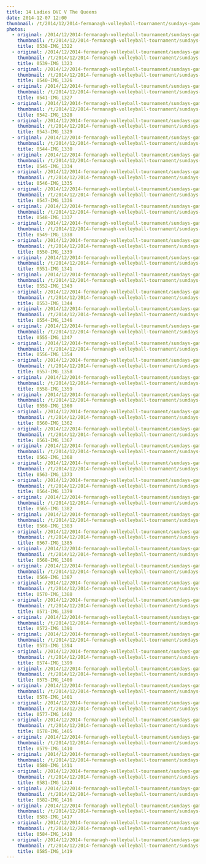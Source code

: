 ```yaml
---
title: 14 Ladies DVC V The Queens
date: 2014-12-07 12:00
thumbnail: /t/2014/12/2014-fermanagh-volleyball-tournament/sundays-games/14-ladies-dvc-v-the-queens/0538-img_1322.jpg
photos:
  - original: /2014/12/2014-fermanagh-volleyball-tournament/sundays-games/14-ladies-dvc-v-the-queens/0538-img_1322.jpg
    thumbnail: /t/2014/12/2014-fermanagh-volleyball-tournament/sundays-games/14-ladies-dvc-v-the-queens/0538-img_1322.jpg
    title: 0538-IMG_1322
  - original: /2014/12/2014-fermanagh-volleyball-tournament/sundays-games/14-ladies-dvc-v-the-queens/0539-img_1323.jpg
    thumbnail: /t/2014/12/2014-fermanagh-volleyball-tournament/sundays-games/14-ladies-dvc-v-the-queens/0539-img_1323.jpg
    title: 0539-IMG_1323
  - original: /2014/12/2014-fermanagh-volleyball-tournament/sundays-games/14-ladies-dvc-v-the-queens/0540-img_1326.jpg
    thumbnail: /t/2014/12/2014-fermanagh-volleyball-tournament/sundays-games/14-ladies-dvc-v-the-queens/0540-img_1326.jpg
    title: 0540-IMG_1326
  - original: /2014/12/2014-fermanagh-volleyball-tournament/sundays-games/14-ladies-dvc-v-the-queens/0541-img_1327.jpg
    thumbnail: /t/2014/12/2014-fermanagh-volleyball-tournament/sundays-games/14-ladies-dvc-v-the-queens/0541-img_1327.jpg
    title: 0541-IMG_1327
  - original: /2014/12/2014-fermanagh-volleyball-tournament/sundays-games/14-ladies-dvc-v-the-queens/0542-img_1328.jpg
    thumbnail: /t/2014/12/2014-fermanagh-volleyball-tournament/sundays-games/14-ladies-dvc-v-the-queens/0542-img_1328.jpg
    title: 0542-IMG_1328
  - original: /2014/12/2014-fermanagh-volleyball-tournament/sundays-games/14-ladies-dvc-v-the-queens/0543-img_1329.jpg
    thumbnail: /t/2014/12/2014-fermanagh-volleyball-tournament/sundays-games/14-ladies-dvc-v-the-queens/0543-img_1329.jpg
    title: 0543-IMG_1329
  - original: /2014/12/2014-fermanagh-volleyball-tournament/sundays-games/14-ladies-dvc-v-the-queens/0544-img_1330.jpg
    thumbnail: /t/2014/12/2014-fermanagh-volleyball-tournament/sundays-games/14-ladies-dvc-v-the-queens/0544-img_1330.jpg
    title: 0544-IMG_1330
  - original: /2014/12/2014-fermanagh-volleyball-tournament/sundays-games/14-ladies-dvc-v-the-queens/0545-img_1334.jpg
    thumbnail: /t/2014/12/2014-fermanagh-volleyball-tournament/sundays-games/14-ladies-dvc-v-the-queens/0545-img_1334.jpg
    title: 0545-IMG_1334
  - original: /2014/12/2014-fermanagh-volleyball-tournament/sundays-games/14-ladies-dvc-v-the-queens/0546-img_1335.jpg
    thumbnail: /t/2014/12/2014-fermanagh-volleyball-tournament/sundays-games/14-ladies-dvc-v-the-queens/0546-img_1335.jpg
    title: 0546-IMG_1335
  - original: /2014/12/2014-fermanagh-volleyball-tournament/sundays-games/14-ladies-dvc-v-the-queens/0547-img_1336.jpg
    thumbnail: /t/2014/12/2014-fermanagh-volleyball-tournament/sundays-games/14-ladies-dvc-v-the-queens/0547-img_1336.jpg
    title: 0547-IMG_1336
  - original: /2014/12/2014-fermanagh-volleyball-tournament/sundays-games/14-ladies-dvc-v-the-queens/0548-img_1337.jpg
    thumbnail: /t/2014/12/2014-fermanagh-volleyball-tournament/sundays-games/14-ladies-dvc-v-the-queens/0548-img_1337.jpg
    title: 0548-IMG_1337
  - original: /2014/12/2014-fermanagh-volleyball-tournament/sundays-games/14-ladies-dvc-v-the-queens/0549-img_1338.jpg
    thumbnail: /t/2014/12/2014-fermanagh-volleyball-tournament/sundays-games/14-ladies-dvc-v-the-queens/0549-img_1338.jpg
    title: 0549-IMG_1338
  - original: /2014/12/2014-fermanagh-volleyball-tournament/sundays-games/14-ladies-dvc-v-the-queens/0550-img_1339.jpg
    thumbnail: /t/2014/12/2014-fermanagh-volleyball-tournament/sundays-games/14-ladies-dvc-v-the-queens/0550-img_1339.jpg
    title: 0550-IMG_1339
  - original: /2014/12/2014-fermanagh-volleyball-tournament/sundays-games/14-ladies-dvc-v-the-queens/0551-img_1341.jpg
    thumbnail: /t/2014/12/2014-fermanagh-volleyball-tournament/sundays-games/14-ladies-dvc-v-the-queens/0551-img_1341.jpg
    title: 0551-IMG_1341
  - original: /2014/12/2014-fermanagh-volleyball-tournament/sundays-games/14-ladies-dvc-v-the-queens/0552-img_1343.jpg
    thumbnail: /t/2014/12/2014-fermanagh-volleyball-tournament/sundays-games/14-ladies-dvc-v-the-queens/0552-img_1343.jpg
    title: 0552-IMG_1343
  - original: /2014/12/2014-fermanagh-volleyball-tournament/sundays-games/14-ladies-dvc-v-the-queens/0553-img_1344.jpg
    thumbnail: /t/2014/12/2014-fermanagh-volleyball-tournament/sundays-games/14-ladies-dvc-v-the-queens/0553-img_1344.jpg
    title: 0553-IMG_1344
  - original: /2014/12/2014-fermanagh-volleyball-tournament/sundays-games/14-ladies-dvc-v-the-queens/0554-img_1346.jpg
    thumbnail: /t/2014/12/2014-fermanagh-volleyball-tournament/sundays-games/14-ladies-dvc-v-the-queens/0554-img_1346.jpg
    title: 0554-IMG_1346
  - original: /2014/12/2014-fermanagh-volleyball-tournament/sundays-games/14-ladies-dvc-v-the-queens/0555-img_1347.jpg
    thumbnail: /t/2014/12/2014-fermanagh-volleyball-tournament/sundays-games/14-ladies-dvc-v-the-queens/0555-img_1347.jpg
    title: 0555-IMG_1347
  - original: /2014/12/2014-fermanagh-volleyball-tournament/sundays-games/14-ladies-dvc-v-the-queens/0556-img_1354.jpg
    thumbnail: /t/2014/12/2014-fermanagh-volleyball-tournament/sundays-games/14-ladies-dvc-v-the-queens/0556-img_1354.jpg
    title: 0556-IMG_1354
  - original: /2014/12/2014-fermanagh-volleyball-tournament/sundays-games/14-ladies-dvc-v-the-queens/0557-img_1358.jpg
    thumbnail: /t/2014/12/2014-fermanagh-volleyball-tournament/sundays-games/14-ladies-dvc-v-the-queens/0557-img_1358.jpg
    title: 0557-IMG_1358
  - original: /2014/12/2014-fermanagh-volleyball-tournament/sundays-games/14-ladies-dvc-v-the-queens/0558-img_1359.jpg
    thumbnail: /t/2014/12/2014-fermanagh-volleyball-tournament/sundays-games/14-ladies-dvc-v-the-queens/0558-img_1359.jpg
    title: 0558-IMG_1359
  - original: /2014/12/2014-fermanagh-volleyball-tournament/sundays-games/14-ladies-dvc-v-the-queens/0559-img_1360.jpg
    thumbnail: /t/2014/12/2014-fermanagh-volleyball-tournament/sundays-games/14-ladies-dvc-v-the-queens/0559-img_1360.jpg
    title: 0559-IMG_1360
  - original: /2014/12/2014-fermanagh-volleyball-tournament/sundays-games/14-ladies-dvc-v-the-queens/0560-img_1362.jpg
    thumbnail: /t/2014/12/2014-fermanagh-volleyball-tournament/sundays-games/14-ladies-dvc-v-the-queens/0560-img_1362.jpg
    title: 0560-IMG_1362
  - original: /2014/12/2014-fermanagh-volleyball-tournament/sundays-games/14-ladies-dvc-v-the-queens/0561-img_1367.jpg
    thumbnail: /t/2014/12/2014-fermanagh-volleyball-tournament/sundays-games/14-ladies-dvc-v-the-queens/0561-img_1367.jpg
    title: 0561-IMG_1367
  - original: /2014/12/2014-fermanagh-volleyball-tournament/sundays-games/14-ladies-dvc-v-the-queens/0562-img_1368.jpg
    thumbnail: /t/2014/12/2014-fermanagh-volleyball-tournament/sundays-games/14-ladies-dvc-v-the-queens/0562-img_1368.jpg
    title: 0562-IMG_1368
  - original: /2014/12/2014-fermanagh-volleyball-tournament/sundays-games/14-ladies-dvc-v-the-queens/0563-img_1373.jpg
    thumbnail: /t/2014/12/2014-fermanagh-volleyball-tournament/sundays-games/14-ladies-dvc-v-the-queens/0563-img_1373.jpg
    title: 0563-IMG_1373
  - original: /2014/12/2014-fermanagh-volleyball-tournament/sundays-games/14-ladies-dvc-v-the-queens/0564-img_1379.jpg
    thumbnail: /t/2014/12/2014-fermanagh-volleyball-tournament/sundays-games/14-ladies-dvc-v-the-queens/0564-img_1379.jpg
    title: 0564-IMG_1379
  - original: /2014/12/2014-fermanagh-volleyball-tournament/sundays-games/14-ladies-dvc-v-the-queens/0565-img_1382.jpg
    thumbnail: /t/2014/12/2014-fermanagh-volleyball-tournament/sundays-games/14-ladies-dvc-v-the-queens/0565-img_1382.jpg
    title: 0565-IMG_1382
  - original: /2014/12/2014-fermanagh-volleyball-tournament/sundays-games/14-ladies-dvc-v-the-queens/0566-img_1383.jpg
    thumbnail: /t/2014/12/2014-fermanagh-volleyball-tournament/sundays-games/14-ladies-dvc-v-the-queens/0566-img_1383.jpg
    title: 0566-IMG_1383
  - original: /2014/12/2014-fermanagh-volleyball-tournament/sundays-games/14-ladies-dvc-v-the-queens/0567-img_1385.jpg
    thumbnail: /t/2014/12/2014-fermanagh-volleyball-tournament/sundays-games/14-ladies-dvc-v-the-queens/0567-img_1385.jpg
    title: 0567-IMG_1385
  - original: /2014/12/2014-fermanagh-volleyball-tournament/sundays-games/14-ladies-dvc-v-the-queens/0568-img_1386.jpg
    thumbnail: /t/2014/12/2014-fermanagh-volleyball-tournament/sundays-games/14-ladies-dvc-v-the-queens/0568-img_1386.jpg
    title: 0568-IMG_1386
  - original: /2014/12/2014-fermanagh-volleyball-tournament/sundays-games/14-ladies-dvc-v-the-queens/0569-img_1387.jpg
    thumbnail: /t/2014/12/2014-fermanagh-volleyball-tournament/sundays-games/14-ladies-dvc-v-the-queens/0569-img_1387.jpg
    title: 0569-IMG_1387
  - original: /2014/12/2014-fermanagh-volleyball-tournament/sundays-games/14-ladies-dvc-v-the-queens/0570-img_1388.jpg
    thumbnail: /t/2014/12/2014-fermanagh-volleyball-tournament/sundays-games/14-ladies-dvc-v-the-queens/0570-img_1388.jpg
    title: 0570-IMG_1388
  - original: /2014/12/2014-fermanagh-volleyball-tournament/sundays-games/14-ladies-dvc-v-the-queens/0571-img_1390.jpg
    thumbnail: /t/2014/12/2014-fermanagh-volleyball-tournament/sundays-games/14-ladies-dvc-v-the-queens/0571-img_1390.jpg
    title: 0571-IMG_1390
  - original: /2014/12/2014-fermanagh-volleyball-tournament/sundays-games/14-ladies-dvc-v-the-queens/0572-img_1391.jpg
    thumbnail: /t/2014/12/2014-fermanagh-volleyball-tournament/sundays-games/14-ladies-dvc-v-the-queens/0572-img_1391.jpg
    title: 0572-IMG_1391
  - original: /2014/12/2014-fermanagh-volleyball-tournament/sundays-games/14-ladies-dvc-v-the-queens/0573-img_1394.jpg
    thumbnail: /t/2014/12/2014-fermanagh-volleyball-tournament/sundays-games/14-ladies-dvc-v-the-queens/0573-img_1394.jpg
    title: 0573-IMG_1394
  - original: /2014/12/2014-fermanagh-volleyball-tournament/sundays-games/14-ladies-dvc-v-the-queens/0574-img_1399.jpg
    thumbnail: /t/2014/12/2014-fermanagh-volleyball-tournament/sundays-games/14-ladies-dvc-v-the-queens/0574-img_1399.jpg
    title: 0574-IMG_1399
  - original: /2014/12/2014-fermanagh-volleyball-tournament/sundays-games/14-ladies-dvc-v-the-queens/0575-img_1400.jpg
    thumbnail: /t/2014/12/2014-fermanagh-volleyball-tournament/sundays-games/14-ladies-dvc-v-the-queens/0575-img_1400.jpg
    title: 0575-IMG_1400
  - original: /2014/12/2014-fermanagh-volleyball-tournament/sundays-games/14-ladies-dvc-v-the-queens/0576-img_1401.jpg
    thumbnail: /t/2014/12/2014-fermanagh-volleyball-tournament/sundays-games/14-ladies-dvc-v-the-queens/0576-img_1401.jpg
    title: 0576-IMG_1401
  - original: /2014/12/2014-fermanagh-volleyball-tournament/sundays-games/14-ladies-dvc-v-the-queens/0577-img_1402.jpg
    thumbnail: /t/2014/12/2014-fermanagh-volleyball-tournament/sundays-games/14-ladies-dvc-v-the-queens/0577-img_1402.jpg
    title: 0577-IMG_1402
  - original: /2014/12/2014-fermanagh-volleyball-tournament/sundays-games/14-ladies-dvc-v-the-queens/0578-img_1405.jpg
    thumbnail: /t/2014/12/2014-fermanagh-volleyball-tournament/sundays-games/14-ladies-dvc-v-the-queens/0578-img_1405.jpg
    title: 0578-IMG_1405
  - original: /2014/12/2014-fermanagh-volleyball-tournament/sundays-games/14-ladies-dvc-v-the-queens/0579-img_1410.jpg
    thumbnail: /t/2014/12/2014-fermanagh-volleyball-tournament/sundays-games/14-ladies-dvc-v-the-queens/0579-img_1410.jpg
    title: 0579-IMG_1410
  - original: /2014/12/2014-fermanagh-volleyball-tournament/sundays-games/14-ladies-dvc-v-the-queens/0580-img_1411.jpg
    thumbnail: /t/2014/12/2014-fermanagh-volleyball-tournament/sundays-games/14-ladies-dvc-v-the-queens/0580-img_1411.jpg
    title: 0580-IMG_1411
  - original: /2014/12/2014-fermanagh-volleyball-tournament/sundays-games/14-ladies-dvc-v-the-queens/0581-img_1414.jpg
    thumbnail: /t/2014/12/2014-fermanagh-volleyball-tournament/sundays-games/14-ladies-dvc-v-the-queens/0581-img_1414.jpg
    title: 0581-IMG_1414
  - original: /2014/12/2014-fermanagh-volleyball-tournament/sundays-games/14-ladies-dvc-v-the-queens/0582-img_1416.jpg
    thumbnail: /t/2014/12/2014-fermanagh-volleyball-tournament/sundays-games/14-ladies-dvc-v-the-queens/0582-img_1416.jpg
    title: 0582-IMG_1416
  - original: /2014/12/2014-fermanagh-volleyball-tournament/sundays-games/14-ladies-dvc-v-the-queens/0583-img_1417.jpg
    thumbnail: /t/2014/12/2014-fermanagh-volleyball-tournament/sundays-games/14-ladies-dvc-v-the-queens/0583-img_1417.jpg
    title: 0583-IMG_1417
  - original: /2014/12/2014-fermanagh-volleyball-tournament/sundays-games/14-ladies-dvc-v-the-queens/0584-img_1418.jpg
    thumbnail: /t/2014/12/2014-fermanagh-volleyball-tournament/sundays-games/14-ladies-dvc-v-the-queens/0584-img_1418.jpg
    title: 0584-IMG_1418
  - original: /2014/12/2014-fermanagh-volleyball-tournament/sundays-games/14-ladies-dvc-v-the-queens/0585-img_1419.jpg
    thumbnail: /t/2014/12/2014-fermanagh-volleyball-tournament/sundays-games/14-ladies-dvc-v-the-queens/0585-img_1419.jpg
    title: 0585-IMG_1419
---
```

